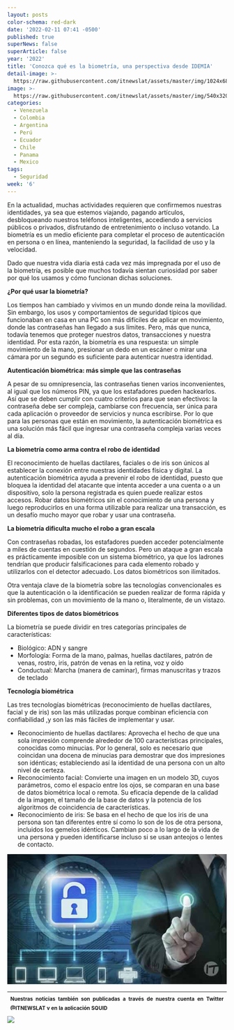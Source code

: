 ```yaml
---
layout: posts
color-schema: red-dark
date: '2022-02-11 07:41 -0500'
published: true
superNews: false
superArticle: false
year: '2022'
title: 'Conozca qué es la biometría, una perspectiva desde IDEMIA'
detail-image: >-
  https://raw.githubusercontent.com/itnewslat/assets/master/img/1024x680/Biometrica-g.jpg
image: >-
  https://raw.githubusercontent.com/itnewslat/assets/master/img/540x320/Biometrica-p.jpg
categories:
  - Venezuela
  - Colombia
  - Argentina
  - Perú
  - Ecuador
  - Chile
  - Panama
  - Mexico
tags:
  - Seguridad
week: '6'
---
```

En la actualidad, muchas actividades requieren que confirmemos nuestras identidades, ya sea que estemos viajando, pagando artículos, desbloqueando nuestros teléfonos inteligentes, accediendo a servicios públicos o privados, disfrutando de entretenimiento o incluso votando. La biometría es un medio eficiente para completar el proceso de autenticación en persona o en línea, manteniendo la seguridad, la facilidad de uso y la velocidad.
 
Dado que nuestra vida diaria está cada vez más impregnada por el uso de la biometría, es posible que muchos todavía sientan curiosidad por saber por qué los usamos y cómo funcionan dichas soluciones.
 
**¿Por qué usar la biometría?**

Los tiempos han cambiado y vivimos en un mundo donde reina la movilidad. Sin embargo, los usos y comportamientos de seguridad típicos que funcionaban en casa en una PC son más difíciles de aplicar en movimiento, donde las contraseñas han llegado a sus límites. Pero, más que nunca, todavía tenemos que proteger nuestros datos, transacciones y nuestra identidad. Por esta razón, la biometría es una respuesta: un simple movimiento de la mano, presionar un dedo en un escáner o mirar una cámara por un segundo es suficiente para autenticar nuestra identidad.
 
**Autenticación biométrica: más simple que las contraseñas**

A pesar de su omnipresencia, las contraseñas tienen varios inconvenientes, al igual que los números PIN, ya que los estafadores pueden hackearlos. Así que se deben cumplir con cuatro criterios para que sean efectivos: la contraseña debe ser compleja, cambiarse con frecuencia, ser única para cada aplicación o proveedor de servicios y nunca escribirse. Por lo que para las personas que están en movimiento, la autenticación biométrica es una solución más fácil que ingresar una contraseña compleja varias veces al día.
 
**La biometría como arma contra el robo de identidad**

El reconocimiento de huellas dactilares, faciales o de iris son únicos al establecer la conexión entre nuestras identidades física y digital. La autenticación biométrica ayuda a prevenir el robo de identidad, puesto que bloquea la identidad del atacante que intenta acceder a una cuenta o a un dispositivo, solo la persona registrada es quien puede realizar estos accesos. Robar datos biométricos sin el conocimiento de una persona y luego reproducirlos en una forma utilizable para realizar una transacción, es un desafío mucho mayor que robar y usar una contraseña.
 
**La biometría dificulta mucho el robo a gran escala**

Con contraseñas robadas, los estafadores pueden acceder potencialmente a miles de cuentas en cuestión de segundos. Pero un ataque a gran escala es prácticamente imposible con un sistema biométrico, ya que los ladrones tendrían que producir falsificaciones para cada elemento robado y utilizarlos con el detector adecuado. Los datos biométricos son ilimitados.
 
Otra ventaja clave de la biometría sobre las tecnologías convencionales es que la autenticación o la identificación se pueden realizar de forma rápida y sin problemas, con un movimiento de la mano o, literalmente, de un vistazo.
 
**Diferentes tipos de datos biométricos**

La biometría se puede dividir en tres categorías principales de características:
 
- Biológico: ADN y sangre
- Morfología: Forma de la mano, palmas, huellas dactilares, patrón de venas, rostro, iris, patrón de venas en la retina, voz y oído
- Conductual: Marcha (manera de caminar), firmas manuscritas y trazos de teclado

 
**Tecnología biométrica**

Las tres tecnologías biométricas (reconocimiento de huellas dactilares, facial y de iris) son las más utilizadas porque combinan eficiencia con confiabilidad ,y son las más fáciles de implementar y usar.

- Reconocimiento de huellas dactilares: Aprovecha el hecho de que una sola impresión comprende alrededor de 100 características principales, conocidas como minucias. Por lo general, solo es necesario que coincidan una docena de minucias para demostrar que dos impresiones son idénticas; estableciendo así la identidad de una persona con un alto nivel de certeza.
- Reconocimiento facial: Convierte una imagen en un modelo 3D, cuyos parámetros, como el espacio entre los ojos, se comparan en una base de datos biométrica local o remota. Su eficacia depende de la calidad de la imagen, el tamaño de la base de datos y la potencia de los algoritmos de coincidencia de características.
- Reconocimiento de iris: Se basa en el hecho de que los iris de una persona son tan diferentes entre sí como lo son de los de otra persona, incluidos los gemelos idénticos. Cambian poco a lo largo de la vida de una persona y pueden identificarse incluso si se usan anteojos o lentes de contacto.

![](https://raw.githubusercontent.com/itnewslat/assets/master/img/540x320/Biometrica-p.jpg)

<table style="height: 42px;" width="569">
<tbody>
<tr>
<td style="text-align: justify;"><sub><strong>Nuestras noticias también son publicadas a través de nuestra cuenta en Twitter <a href="https://twitter.com/itnewslat?lang=es">@ITNEWSLAT</a> y en la aplicación <a href="https://squidapp.co/en/">SQUID</a></strong></sub></td>
</tr>
</tbody>
</table>

<img src="https://tracker.metricool.com/c3po.jpg?hash=56f88a41e39ab42c063cc51676587a04"/>